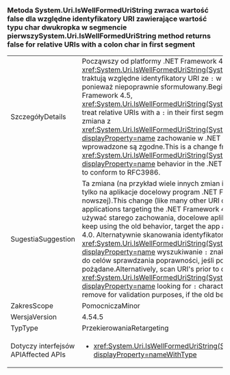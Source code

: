 ### <a name="systemuriiswellformeduristring-method-returns-false-for-relative-uris-with-a-colon-char-in-first-segment"></a><span data-ttu-id="f4dbb-101">Metoda System.Uri.IsWellFormedUriString zwraca wartość false dla względne identyfikatory URI zawierające wartość typu char dwukropka w segmencie pierwszy</span><span class="sxs-lookup"><span data-stu-id="f4dbb-101">System.Uri.IsWellFormedUriString method returns false for relative URIs with a colon char in first segment</span></span>

|   |   |
|---|---|
|<span data-ttu-id="f4dbb-102">Szczegóły</span><span class="sxs-lookup"><span data-stu-id="f4dbb-102">Details</span></span>|<span data-ttu-id="f4dbb-103">Począwszy od platformy .NET Framework 4.5 <xref:System.Uri.IsWellFormedUriString(System.String,System.UriKind)> traktują względne identyfikatory URI ze <code>:</code> w ich pierwszy segment, ponieważ niepoprawnie sformułowany.</span><span class="sxs-lookup"><span data-stu-id="f4dbb-103">Beginning with the .NET Framework 4.5, <xref:System.Uri.IsWellFormedUriString(System.String,System.UriKind)> will treat relative URIs with a <code>:</code> in their first segment as not well formed.</span></span> <span data-ttu-id="f4dbb-104">Jest to zmiana z <xref:System.Uri.IsWellFormedUriString(System.String,System.UriKind)?displayProperty=name> zachowanie w .NET Framework 4.0 RFC3986 wprowadzone są zgodne.</span><span class="sxs-lookup"><span data-stu-id="f4dbb-104">This is a change from <xref:System.Uri.IsWellFormedUriString(System.String,System.UriKind)?displayProperty=name> behavior in the .NET Framework 4.0 that was made to conform to RFC3986.</span></span>|
|<span data-ttu-id="f4dbb-105">Sugestia</span><span class="sxs-lookup"><span data-stu-id="f4dbb-105">Suggestion</span></span>|<span data-ttu-id="f4dbb-106">Ta zmiana (na przykład wiele innych zmian identyfikatora URI) mają wpływ tylko na aplikacje docelowy program .NET Framework 4.5 (lub nowszej).</span><span class="sxs-lookup"><span data-stu-id="f4dbb-106">This change (like many other URI changes) will only affect applications targeting the .NET Framework 4.5 (or later).</span></span> <span data-ttu-id="f4dbb-107">Aby nadal używać starego zachowania, docelowe aplikacji .NET Framework 4.0.</span><span class="sxs-lookup"><span data-stu-id="f4dbb-107">To keep using the old behavior, target the app against the .NET Framework 4.0.</span></span> <span data-ttu-id="f4dbb-108">Alternatywnie skanowania identyfikatorów URI przed wywołaniem <xref:System.Uri.IsWellFormedUriString(System.String,System.UriKind)?displayProperty=name> wyszukiwanie <code>:</code> znaki, które może chcesz usunąć do celów sprawdzania poprawności, jeśli poprzednie działanie jest pożądane.</span><span class="sxs-lookup"><span data-stu-id="f4dbb-108">Alternatively, scan URI's prior to calling <xref:System.Uri.IsWellFormedUriString(System.String,System.UriKind)?displayProperty=name> looking for <code>:</code> characters that you may want to remove for validation purposes, if the old behavior is desirable.</span></span>|
|<span data-ttu-id="f4dbb-109">Zakres</span><span class="sxs-lookup"><span data-stu-id="f4dbb-109">Scope</span></span>|<span data-ttu-id="f4dbb-110">Pomocnicza</span><span class="sxs-lookup"><span data-stu-id="f4dbb-110">Minor</span></span>|
|<span data-ttu-id="f4dbb-111">Wersja</span><span class="sxs-lookup"><span data-stu-id="f4dbb-111">Version</span></span>|<span data-ttu-id="f4dbb-112">4.5</span><span class="sxs-lookup"><span data-stu-id="f4dbb-112">4.5</span></span>|
|<span data-ttu-id="f4dbb-113">Typ</span><span class="sxs-lookup"><span data-stu-id="f4dbb-113">Type</span></span>|<span data-ttu-id="f4dbb-114">Przekierowania</span><span class="sxs-lookup"><span data-stu-id="f4dbb-114">Retargeting</span></span>|
|<span data-ttu-id="f4dbb-115">Dotyczy interfejsów API</span><span class="sxs-lookup"><span data-stu-id="f4dbb-115">Affected APIs</span></span>|<ul><li><xref:System.Uri.IsWellFormedUriString(System.String,System.UriKind)?displayProperty=nameWithType></li></ul>|

